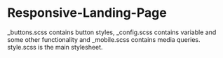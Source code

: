# Responsive-Landing-Page

_buttons.scss contains button styles, 
_config.scss contains variable and some other functionality and 
_mobile.scss contains media queries. style.scss is the main stylesheet.

